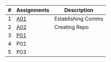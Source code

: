 |   #   | Assignments             | Description                                        |
| :---: | ---------------- | -------------------------------------------------- |
|   1   | [A01](https://github.com/RCHollingsworth/4143-PLC/tree/b145f279b829e991ea9aa8c85c4895d5fec16aa4/Assignments/A01)         | Establishing Comms |
|   2   | [A02](https://github.com/RCHollingsworth/4143-PLC/tree/016e52d326834c643e0eabf97f08f7118e97d2a0/Assignments/A02)  | Creating Repo        |
|   3   | [P01](https://github.com/RCHollingsworth/4143-PLC/tree/e3df68a475a9d1475f3b0e40f06534800f236914/Assignments/P01) || Run a Go Program
|   4   | P02 |  |
|   5   | P03 ||
